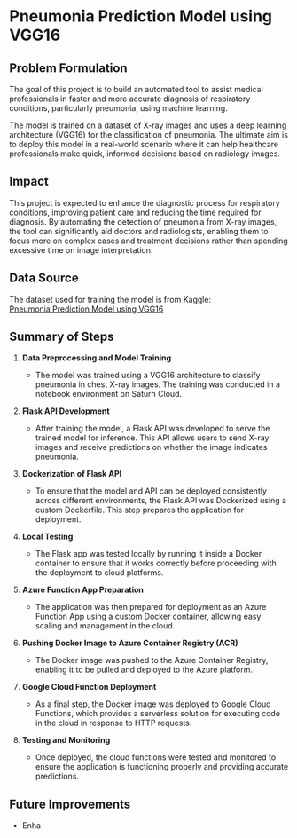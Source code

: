 # Pneumonia Prediction Model using VGG16

## Problem Formulation
The goal of this project is to build an automated tool to assist medical professionals in faster and more accurate diagnosis of respiratory conditions, particularly pneumonia, using machine learning.

The model is trained on a dataset of X-ray images and uses a deep learning architecture (VGG16) for the classification of pneumonia. The ultimate aim is to deploy this model in a real-world scenario where it can help healthcare professionals make quick, informed decisions based on radiology images.

## Impact
This project is expected to enhance the diagnostic process for respiratory conditions, improving patient care and reducing the time required for diagnosis. By automating the detection of pneumonia from X-ray images, the tool can significantly aid doctors and radiologists, enabling them to focus more on complex cases and treatment decisions rather than spending excessive time on image interpretation.

## Data Source
The dataset used for training the model is from Kaggle:  
[Pneumonia Prediction Model using VGG16](https://www.kaggle.com/models/huzaifa10/pneumonia-prediction-model-using-vgg16)

## Summary of Steps

1. **Data Preprocessing and Model Training**
   - The model was trained using a VGG16 architecture to classify pneumonia in chest X-ray images. The training was conducted in a notebook environment on Saturn Cloud.
   
2. **Flask API Development**
   - After training the model, a Flask API was developed to serve the trained model for inference. This API allows users to send X-ray images and receive predictions on whether the image indicates pneumonia.

3. **Dockerization of Flask API**
   - To ensure that the model and API can be deployed consistently across different environments, the Flask API was Dockerized using a custom Dockerfile. This step prepares the application for deployment.

4. **Local Testing**
   - The Flask app was tested locally by running it inside a Docker container to ensure that it works correctly before proceeding with the deployment to cloud platforms.

5. **Azure Function App Preparation**
   - The application was then prepared for deployment as an Azure Function App using a custom Docker container, allowing easy scaling and management in the cloud.

6. **Pushing Docker Image to Azure Container Registry (ACR)**
   - The Docker image was pushed to the Azure Container Registry, enabling it to be pulled and deployed to the Azure platform.

7. **Google Cloud Function Deployment**
   - As a final step, the Docker image was deployed to Google Cloud Functions, which provides a serverless solution for executing code in the cloud in response to HTTP requests.

8. **Testing and Monitoring**
   - Once deployed, the cloud functions were tested and monitored to ensure the application is functioning properly and providing accurate predictions.

## Future Improvements
- Enha
